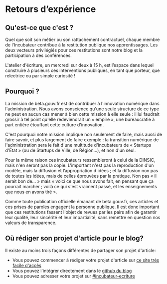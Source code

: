 # Retours d’expérience



## Qu'est-ce que c'est ?

Quel que soit son métier ou son rattachement contractuel, chaque membre de l'Incubateur contribue à la restitution publique nos apprentissages. Les deux vecteurs privilégiés pour ces restitutions sont notre blog et la participation à des conférences.

L'atelier d'écriture, un mercredi sur deux à 15 h, est l’espace dans lequel construire à plusieurs ces interventions publiques, en tant que porteur, que relectrice ou par simple curiosité !

## Pourquoi ?

La mission de beta.gouv.fr est de contribuer à l'innovation numérique dans l'administration. Nous avons conscience qu'une seule structure de ce type ne peut en aucun cas mener à bien cette mission à elle seule : il lui faudrait grossir à tel point qu'elle redeviendrait un « empire », une bureaucratie à part entière étouffant cette culture d'innovation.

C'est pourquoi notre mission implique non seulement de faire, mais aussi de faire savoir, et plus largement de faire exemple : la transition numérique de l'administration sera le fait d'une multitude d'incubateurs de « Startups d'État » \(ou de Startups de Ville, de Région…\), et non d'un seul.

Pour la même raison ces incubateurs ressembleront à celui de la DINSIC, mais n'en seront pas la copie. L'important n'est pas la reproduction d'un modèle, mais la diffusion et l’appropriation d'idées ; et la diffusion non pas de toutes les idées, mais de celles éprouvées par la pratique. Non pas « il serait bon de… » mais « voici ce que nous avons fait, en pensant que ça pourrait marcher ; voilà ce qui s'est vraiment passé, et les enseignements que nous en avons tiré ».

Comme toute publication officielle émanant de beta.gouv.fr, ces articles et ces prises de paroles engagent la personne publique. Il est donc important que ces restitutions fassent l'objet de revues par les pairs afin de garantir leur qualité, leur sincérité et leur impartialité, sans remettre en question nos valeurs de transparence.

## Où rédiger son projet d'article pour le blog?

Il existe au moins trois façons différentes de partager son projet d'article:

* Vous pouvez commencer à rédiger votre projet d'article sur [ce site très facile d'accès](https://blog.beta.gouv.fr/admin/#/collections/posts/new)
* Vous pouvez l'intégrer directement dans le [github du blog](https://github.com/betagouv/blog.beta.gouv.fr)
* Vous pouvez adresser votre projet sur [\#incubateur-ecriture](https://startups-detat.slack.com/messages/incubateur-ecriture/)

